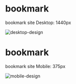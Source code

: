 # bookmark
bookmark site
Desktop: 1440px

![desktop-design](https://user-images.githubusercontent.com/81758597/131766734-5ca5143a-829e-4299-96d3-22399c32882b.jpg)


# bookmark
bookmark site
Mobile: 375px

![mobile-design](https://user-images.githubusercontent.com/81758597/131766824-fdc4f227-af4c-4b08-862c-0b306ed4f39a.jpg)


